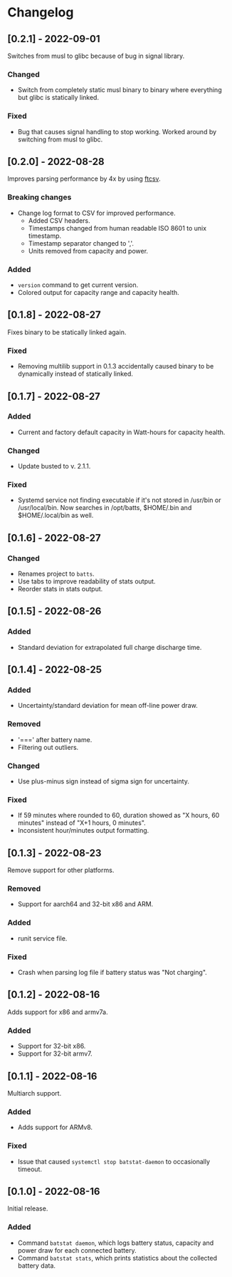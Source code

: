 # Changelog

## [0.2.1] - 2022-09-01

Switches from musl to glibc because of bug in signal library.

### Changed

- Switch from completely static musl binary to binary where everything but glibc is statically linked.

### Fixed

- Bug that causes signal handling to stop working. Worked around by switching from musl to glibc.

## [0.2.0] - 2022-08-28

Improves parsing performance by 4x by using [ftcsv](https://github.com/FourierTransformer/ftcsv).

### Breaking changes

- Change log format to CSV for improved performance.
   + Added CSV headers.
   + Timestamps changed from human readable ISO 8601 to unix timestamp.
   + Timestamp separator changed to ','.
   + Units removed from capacity and power.

### Added

- `version` command to get current version.
- Colored output for capacity range and capacity health.

## [0.1.8] - 2022-08-27

Fixes binary to be statically linked again.

### Fixed

- Removing multilib support in 0.1.3 accidentally caused binary to be dynamically instead of statically linked.

## [0.1.7] - 2022-08-27

### Added

- Current and factory default capacity in Watt-hours for capacity health.

### Changed

- Update busted to v. 2.1.1.

### Fixed

- Systemd service not finding executable if it's not stored in /usr/bin or /usr/local/bin. Now searches in /opt/batts,
  $HOME/.bin and $HOME/.local/bin as well.

## [0.1.6] - 2022-08-27

### Changed

- Renames project to `batts`.
- Use tabs to improve readability of stats output.
- Reorder stats in stats output.

## [0.1.5] - 2022-08-26

### Added

- Standard deviation for extrapolated full charge discharge time.

## [0.1.4] - 2022-08-25

### Added

- Uncertainty/standard deviation for mean off-line power draw.

### Removed

- '===' after battery name.
- Filtering out outliers.

### Changed

- Use plus-minus sign instead of sigma sign for uncertainty.

### Fixed

- If 59 minutes where rounded to 60, duration showed as "X hours, 60 minutes" instead of "X+1 hours, 0 minutes".
- Inconsistent hour/minutes output formatting.

## [0.1.3] - 2022-08-23

Remove support for other platforms.

### Removed

- Support for aarch64 and 32-bit x86 and ARM.

### Added

- runit service file.

### Fixed

- Crash when parsing log file if battery status was "Not charging".

## [0.1.2] - 2022-08-16

Adds support for x86 and armv7a.

### Added

- Support for 32-bit x86.
- Support for 32-bit armv7.

## [0.1.1] - 2022-08-16

Multiarch support.

### Added

- Adds support for ARMv8.

### Fixed

- Issue that caused `systemctl stop batstat-daemon` to occasionally timeout.

## [0.1.0] - 2022-08-16

Initial release.

### Added

- Command `batstat daemon`, which logs battery status, capacity and power draw for each connected battery.
- Command `batstat stats`, which prints statistics about the collected battery data.

